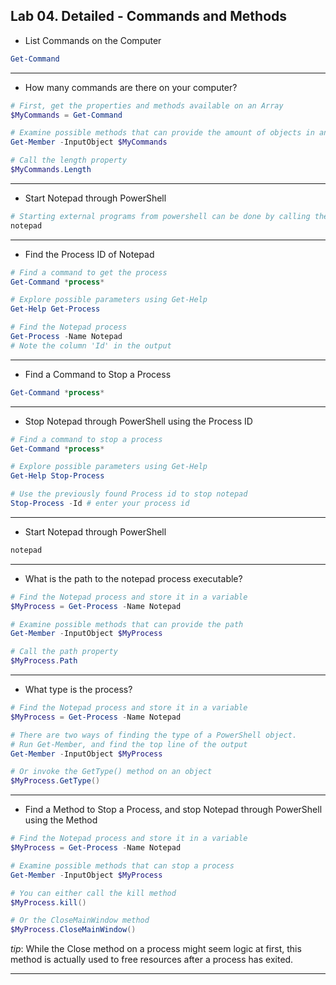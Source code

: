 ## Lab 04. Detailed - Commands and Methods

- List Commands on the Computer

```Powershell
Get-Command
```

---

- How many commands are there on your computer?

```Powershell
# First, get the properties and methods available on an Array
$MyCommands = Get-Command

# Examine possible methods that can provide the amount of objects in an array
Get-Member -InputObject $MyCommands

# Call the length property
$MyCommands.Length

```

---

- Start Notepad through PowerShell

```Powershell
# Starting external programs from powershell can be done by calling the program directly
notepad
```

---

- Find the Process ID of Notepad

```Powershell
# Find a command to get the process
Get-Command *process*

# Explore possible parameters using Get-Help
Get-Help Get-Process

# Find the Notepad process
Get-Process -Name Notepad
# Note the column 'Id' in the output
```

---

- Find a Command to Stop a Process

```Powershell
Get-Command *process*
```

---

- Stop Notepad through PowerShell using the Process ID

```Powershell
# Find a command to stop a process
Get-Command *process*

# Explore possible parameters using Get-Help
Get-Help Stop-Process

# Use the previously found Process id to stop notepad
Stop-Process -Id # enter your process id
```

---

- Start Notepad through PowerShell

```Powershell
notepad
```

---

- What is the path to the notepad process executable?

```Powershell
# Find the Notepad process and store it in a variable
$MyProcess = Get-Process -Name Notepad

# Examine possible methods that can provide the path
Get-Member -InputObject $MyProcess

# Call the path property
$MyProcess.Path
```

---

- What type is the process?

```Powershell
# Find the Notepad process and store it in a variable
$MyProcess = Get-Process -Name Notepad

# There are two ways of finding the type of a PowerShell object. 
# Run Get-Member, and find the top line of the output
Get-Member -InputObject $MyProcess

# Or invoke the GetType() method on an object
$MyProcess.GetType()
```

---

- Find a Method to Stop a Process, and stop Notepad through PowerShell using the Method

```Powershell
# Find the Notepad process and store it in a variable
$MyProcess = Get-Process -Name Notepad

# Examine possible methods that can stop a process
Get-Member -InputObject $MyProcess

# You can either call the kill method
$MyProcess.kill()

# Or the CloseMainWindow method
$MyProcess.CloseMainWindow()
```

*tip*: While the Close method on a process might seem logic at first, this method is actually used to free resources after a process has exited.

---
